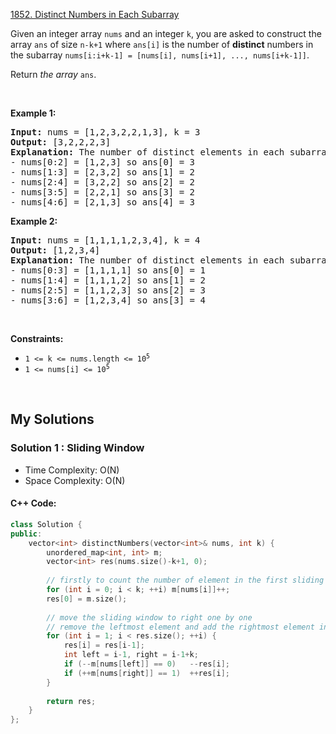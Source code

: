 [1852. Distinct Numbers in Each Subarray](https://leetcode.com/problems/distinct-numbers-in-each-subarray/)

<div><p>Given an integer array <code>nums</code> and an integer <code>k</code>, you are asked to construct the array <code>ans</code> of size <code>n-k+1</code> where <code>ans[i]</code> is the number of <strong>distinct</strong> numbers in the subarray <code>nums[i:i+k-1] = [nums[i], nums[i+1], ..., nums[i+k-1]]</code>.</p>

<p>Return <em>the array </em><code>ans</code>.</p>

<p>&nbsp;</p>
<p><strong>Example 1:</strong></p>

<pre><strong>Input:</strong> nums = [1,2,3,2,2,1,3], k = 3
<strong>Output:</strong> [3,2,2,2,3]
<strong>Explanation: </strong>The number of distinct elements in each subarray goes as follows:
- nums[0:2] = [1,2,3] so ans[0] = 3
- nums[1:3] = [2,3,2] so ans[1] = 2
- nums[2:4] = [3,2,2] so ans[2] = 2
- nums[3:5] = [2,2,1] so ans[3] = 2
- nums[4:6] = [2,1,3] so ans[4] = 3
</pre>

<p><strong>Example 2:</strong></p>

<pre><strong>Input:</strong> nums = [1,1,1,1,2,3,4], k = 4
<strong>Output:</strong> [1,2,3,4]
<strong>Explanation: </strong>The number of distinct elements in each subarray goes as follows:
- nums[0:3] = [1,1,1,1] so ans[0] = 1
- nums[1:4] = [1,1,1,2] so ans[1] = 2
- nums[2:5] = [1,1,2,3] so ans[2] = 3
- nums[3:6] = [1,2,3,4] so ans[3] = 4
</pre>

<p>&nbsp;</p>
<p><strong>Constraints:</strong></p>

<ul>
	<li><code>1 &lt;= k &lt;= nums.length &lt;= 10<sup>5</sup></code></li>
	<li><code>1 &lt;= nums[i] &lt;= 10<sup>5</sup></code></li>
</ul></div>

<p>&nbsp;</p>

## My Solutions
### Solution 1 : Sliding Window
- Time Complexity: O(N)
- Space Complexity: O(N)
#### C++ Code:
```cpp
class Solution {
public:
    vector<int> distinctNumbers(vector<int>& nums, int k) {
        unordered_map<int, int> m;
        vector<int> res(nums.size()-k+1, 0);
        
		// firstly to count the number of element in the first sliding window
        for (int i = 0; i < k; ++i) m[nums[i]]++;
        res[0] = m.size();
        
		// move the sliding window to right one by one
		// remove the leftmost element and add the rightmost element in the hash table
        for (int i = 1; i < res.size(); ++i) {
            res[i] = res[i-1];
            int left = i-1, right = i-1+k;
            if (--m[nums[left]] == 0)   --res[i];
            if (++m[nums[right]] == 1)  ++res[i];
        }
        
        return res;
    }
};
```
